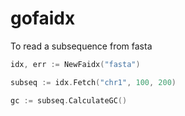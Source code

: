 # gofaidx

To read a subsequence from fasta

```go
idx, err := NewFaidx("fasta")

subseq := idx.Fetch("chr1", 100, 200)

gc := subseq.CalculateGC()

```
